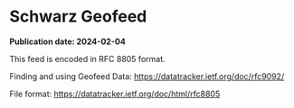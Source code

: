 # Schwarz Geofeed

**Publication date: 2024-02-04**

This feed is encoded in RFC 8805 format.

Finding and using Geofeed Data: https://datatracker.ietf.org/doc/rfc9092/

File format: https://datatracker.ietf.org/doc/html/rfc8805
